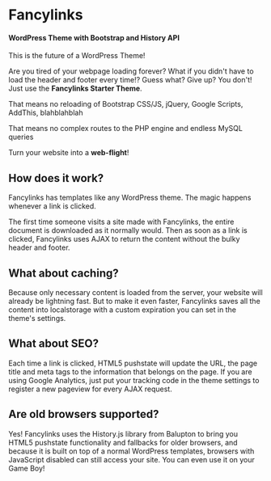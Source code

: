 # Fancylinks
#### WordPress Theme with Bootstrap and History API

This is the future of a WordPress Theme!

Are you tired of your webpage loading forever?
What if you didn't have to load the header and footer every time!?
Guess what? Give up? You don't! Just use the **Fancylinks Starter Theme**.

That means no reloading of Bootstrap CSS/JS, jQuery, Google Scripts, AddThis, blahblahblah

That means no complex routes to the PHP engine and endless MySQL queries

Turn your website into a **web-flight**!

## How does it work?
Fancylinks has templates like any WordPress theme. The magic happens whenever a link is clicked.

The first time someone visits a site made with Fancylinks, the entire document is downloaded as it normally would. Then as soon as a link is clicked, Fancylinks uses AJAX to return the content without the bulky header and footer.
## What about caching?
Because only necessary content is loaded from the server, your website will already be lightning fast. But to make it even faster, Fancylinks saves all the content into localstorage with a custom expiration you can set in the theme's settings.
## What about SEO?
Each time a link is clicked, HTML5 pushstate will update the URL, the page title and meta tags to the information that belongs on the page. If you are using Google Analytics, just put your tracking code in the theme settings to register a new pageview for every AJAX request.
## Are old browsers supported?
Yes! Fancylinks uses the History.js library from Balupton to bring you HTML5 pushstate functionality and fallbacks for older browsers, and because it is built on top of a normal WordPress templates, browsers with JavaScript disabled can still access your site. You can even use it on your Game Boy!
